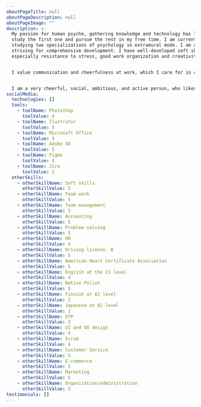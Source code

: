 ```yaml
---
aboutPageTitle: null
aboutPageDescription: null
aboutPageImage: ""
description: >-
  My passion for human psyche, gathering knowledge and technology has led me to
  study the first one and pursue the rest in my free time. I am currently
  studying two specializations of psychology in extramural mode. I am actively
  striving for comprehensive development. I have well-developed soft skills,
  especially resistance to stress, good work organization and creativity. 


  I value communication and cheerfulness at work, which I care for in contact with others - work ethic is extremely important to me. I value professional communication, try to learn as much as possible from my colleagues and I am happy to share my knowledge with others.


  I am a very cheerful, social, ambitious, and active person, who likes to travel, meet different people, act for the benefit of society and learn new skills.
socialMedia:
  technologies: []
  tools:
    - toolName: Photoshop
      toolValue: 4
    - toolName: Ilustrator
      toolValue: 5
    - toolName: Microsoft Office
      toolValue: 5
    - toolName: Adobe XD
      toolValue: 5
    - toolName: Figma
      toolValue: 4
    - toolName: Jira
      toolValue: 2
  otherSkills:
    - otherSkillName: Soft skills
      otherSkillValue: 5
    - otherSkillName: Team work
      otherSkillValue: 5
    - otherSkillName: Team management
      otherSkillValue: 5
    - otherSkillName: Accounting
      otherSkillValue: 5
    - otherSkillName: Problem solving
      otherSkillValue: 5
    - otherSkillName: HR
      otherSkillValue: 4
    - otherSkillName: Driving license. B
      otherSkillValue: 5
    - otherSkillName: American Heart Certificate Association
      otherSkillValue: 5
    - otherSkillName: English at the C1 level
      otherSkillValue: 4
    - otherSkillName: Native Polish
      otherSkillValue: 5
    - otherSkillName: Finnish at A2 level
      otherSkillValue: 2
    - otherSkillName: Japanese at A2 level
      otherSkillValue: 2
    - otherSkillName: DTP
      otherSkillValue: 2
    - otherSkillName: UI and UX design
      otherSkillValue: 4
    - otherSkillName: Scrum
      otherSkillValue: 4
    - otherSkillName: Customer Service
      otherSkillValue: 5
    - otherSkillName: E-commerce
      otherSkillValue: 5
    - otherSkillName: Marketing
      otherSkillValue: 5
    - otherSkillName: Organization/administration
      otherSkillValue: 5
testimonials: []
---
```

